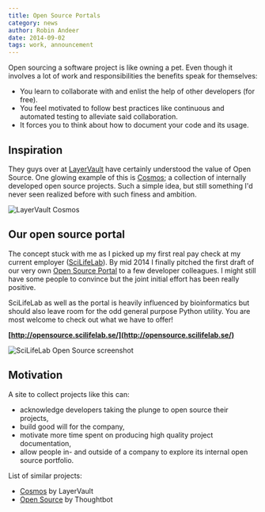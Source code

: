```yaml
---
title: Open Source Portals
category: news
author: Robin Andeer
date: 2014-09-02
tags: work, announcement
---
```


Open sourcing a software project is like owning a pet. Even though it involves a lot of work and responsibilities the benefits speak for themselves:

- You learn to collaborate with and enlist the help of other developers (for free).
- You feel motivated to follow best practices like continuous and automated testing to alleviate said collaboration.
- It forces you to think about how to document your code and its usage.

## Inspiration

They guys over at [LayerVault](https://layervault.com/) have certainly understood the value of Open Source. One glowing example of this is [Cosmos](http://cosmos.layervault.com/); a collection of internally developed open source projects. Such a simple idea, but still something I'd never seen realized before with such finess and ambition.

<Image
  src="/images/open-source-portals-cosmos.png"
  alt="LayerVault Cosmos"
  width={1157 }
  height={872}
  layout="responsive"
/>

## Our open source portal

The concept stuck with me as I picked up my first real pay check at my current employer ([SciLifeLab](http://www.scilifelab.se/)). By mid 2014 I finally pitched the first draft of our very own [Open Source Portal](http://opensource.scilifelab.se/) to a few developer colleagues. I might still have some people to convince but the joint initial effort has been really positive.

SciLifeLab as well as the portal is heavily influenced by bioinformatics but should also leave room for the odd general purpose Python utility. You are most welcome to check out what we have to offer!

**[http://opensource.scilifelab.se/](http://opensource.scilifelab.se/)**

<Image
  src="/images/open-source-scilifelab.png"
  alt="SciLifeLab Open Source screenshot"
  width={1157 }
  height={ 643}
  layout="responsive"
/>

## Motivation

A site to collect projects like this can:

- acknowledge developers taking the plunge to open source their projects,
- build good will for the company,
- motivate more time spent on producing high quality project documentation,
- allow people in- and outside of a company to explore its internal open source portfolio.

List of similar projects:

- [Cosmos](http://cosmos.layervault.com/) by LayerVault
- [Open Source](http://thoughtbot.com/open-source) by Thoughtbot
